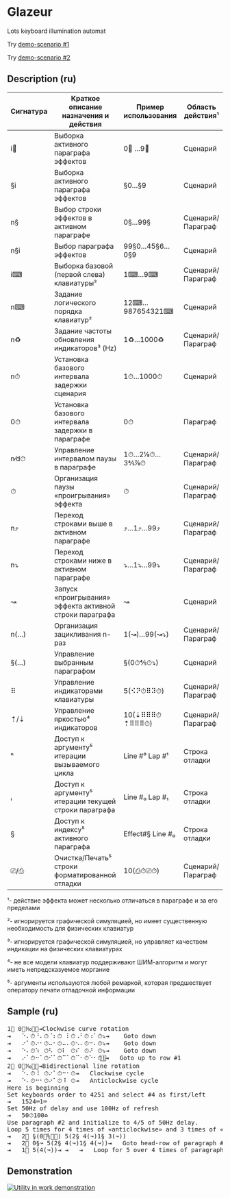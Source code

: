# Glazeur
Lots keyboard illumination automat

Try [demo-scenario #1](http://htmlpreview.github.io/?http://github.com/Alikberov/Glazeur/blob/master/Glazeurist.html?script=Here%20is%20beginning%0A%25u21E5%091524%25u23281%25u2328500%25u23F11000%25u267B%0A%25u21E5%096%282%25u2152%25u23F12%28%25u2814%25u2881%25u23F1%25u2812%25u2882%25u23F1%25u2811%25u2884%25u23F1%25u2838%25u2880%25u23F11%25u2152%25u23F1%29%25u2887%25u21E1%25u2328%29%0A%25u21E5%094%28%25u21E3%25u2328%25u283F%25u283F%25u283F%25u23F19%28%25u21E3%25u283F%25u283F%25u283F%25u283F%25u2807%25u23F1%29%29%0A%25u21E5%096%289%28%25u21E3%25u283F%25u2807%25u23F1%299%28%25u21E1%25u2815%25u2805%25u23F1%299%28%25u21E3%25u2815%25u2805%25u21E1%25u282A%25u2802%25u23F1%299%28%25u21E1%25u283F%25u2807%25u23F1%29%25u21E1%25u2328%29%0A%25u21E5%099%289%28%25u21E3%25u2801%25u21E1%25u2328%29%25u23F1%299%289%28%25u21E3%25u2802%25u21E1%25u2328%29%25u23F1%299%289%28%25u21E3%25u2804%25u21E1%25u2328%29%25u23F1%29%0A%25u21E5%099%289%28%25u21E1%25u2801%25u21E1%25u2328%29%25u23F1%299%289%28%25u21E1%25u2802%25u21E1%25u2328%29%25u23F1%299%289%28%25u21E1%25u2804%25u21E1%25u2328%29%25u23F1%29)

Try [demo-scenario #2](http://htmlpreview.github.io/?http://github.com/Alikberov/Glazeur/blob/master/Glazeurist.html?script=Paragraphes%20declaration%20started%20at%20here%0A1%25u20E3%200%25u23F1%25u215A%25u23F1%25u2935%25u21E5Clockwise%20curve%20rotation%0ALOG%3AParagraph%23%A7%20Row%23%25u2080%20-%20Call%20from%20line%23%25u2070%20%B2%28%B9%28...%29%29%0A%25u21E5%09%25u2399%25u2811%25u2804%25u23F1%25u2818%25u2804%25u23F1%25u2808%25u2806%25u23F1%25u2800%25u2807%25u23F1%25u2820%25u2803%25u23F1%25u2830%25u2801%25u23F1%25u2935%25u21E5%09Goto%20down%0A%25u21E5%09%25u2399%25u2814%25u2801%25u23F1%25u2814%25u2802%25u23F1%25u2824%25u2802%25u23F1%25u2824%25u2804%25u23F1%25u2822%25u2804%25u23F1%25u2812%25u2804%25u23F1%25u2935%25u21E5%09Goto%20down%0A%25u21E5%09%25u2399%25u2811%25u2804%25u23F1%25u2831%25u2800%25u23F1%25u2823%25u2800%25u23F1%25u2807%25u2800%25u23F1%25u280E%25u2800%25u23F1%25u281C%25u2800%25u23F1%25u2935%25u21E5%09Goto%20down%0A%25u21E5%09%25u2399%25u2814%25u2801%25u23F1%25u2812%25u2801%25u23F1%25u280A%25u2801%25u23F1%25u2809%25u2801%25u23F1%25u2809%25u2802%25u23F1%25u2811%25u2802%25u23F11%A7%25u21E5%09Goto%20up%20to%20row%20%231%0A2%25u20E3%200%25u23F1%25u2152%25u23F1%25u2935%25u21E5Bidirectional%20line%20rotation%0ALOG%3AParagraph%23%A7%20Row%23%25u2080%20-%20Call%20from%20line%23%25u2070%20%B2%28%B9%28...%29%29%0A%25u21E5%09%25u2399%25u2814%25u2801%25u23F1%25u2812%25u2802%25u23F1%25u2811%25u2804%25u23F1%25u2838%25u2800%25u23F1%25u21E5%09Clockwise%20cycle%0A%25u21E5%09%25u2399%25u2811%25u2804%25u23F1%25u2812%25u2802%25u23F1%25u2814%25u2801%25u23F1%25u2838%25u2800%25u23F1%25u21E5%09Anticlockwise%20cycle%0A%0AHere%20is%20beginning%20the%20main%20body%20of%20scenario%0ASet%20keyboards%20order%20to%204251%20and%20select%20%234%20as%20first/left%0A%25u21E5%091524%25u23281%25u2328%0ASet%20250Hz%20of%20delay%20and%20use%20100Hz%20of%20refresh%0A%25u21E5%09250%25u23F1100%25u267B%0ACountdown%20to%20start%20%25u2081%0A%25u21E5%093%28%25u23994%28%25u23F1%29%25u239A4%28%25u23F1%29%29%0AUse%20paragraph%20%232%20and%20initialize%20to%204/5%20of%2050Hz%20delay.%0ALoop%20for%205%20times%20%ABclockwise/anticlockwise%BB%20turns%20with%20ping-pong%0A%25u21E5%093%28%25u23994%28%25u23F1%29%25u239A4%28%25u23F1%29%29%0A%25u21E5%092%25u20E3%20%A7%280%25u23F1%25u2153%25u23F1%25u2935%29%205%281%A7%207%28%25u219D%25u21E1%25u2328%292%A7%207%28%25u21E3%25u2328%25u219D%29%29%0ALoop%20for%205%20times%20%ABclockwise/anticlockwise%BB%20speedy%20ping-pong%20runs%0A%25u21E5%093%28%25u23994%28%25u23F1%29%25u239A4%28%25u23F1%29%29%0A%25u21E5%092%25u20E3%20%A7%280%25u23F1%25u2151%25u23F1%25u2935%29%205%281%A7%207%28%25u219D%25u21E1%25u2328%292%A7%207%28%25u21E3%25u2328%25u219D%29%29%0ALoop%20for%205%20times%20of%20%ABcurved%20rotations%BB%0A%25u21E5%093%28%25u23994%28%25u23F1%29%25u239A4%28%25u23F1%29%29%0A%25u21E5%091%25u20E3%205%284%28%25u219D%29%29%0AThank%20You%20for%20watch%21%20%3A%29%0A%25u21E5%092%25u215C%25u23F110%28%25u2887%25u21E1%25u2328%25u23F1%29%0A%25u21E5%090%25u23F19%28%25u23997%28%25u21E3%25u2833%25u21E1%25u2328%25u23F1%29%25u239A5%28%25u21E3%25u281E%25u21E1%25u2328%25u23F1%29%29)

## Description (ru)

Сигнатура | Краткое описание назначения и действия | Пример использования | Область действия¹
--------- | -------------------------------------- | -------------------- | ----------------
i⃣	| Выборка активного параграфа эффектов				| 0⃣ …9⃣			| Сценарий
§i	| Выборка активного параграфа эффектов				| §0…§9			| Сценарий
n§	| Выбор строки эффектов в активном параграфе			| 0§…99§		| Сценарий/Параграф
n§i	| Выбор параграфа эффектов					| 99§0…45§6…0§9		| Сценарий
i⌨	| Выборка базовой (первой слева) клавиатуры²			| 1⌨…9⌨			| Сценарий/Параграф
n⌨	| Задание логического порядка клавиатур²				| 12⌨…987654321⌨	| Сценарий
n♻	| Задание частоты обновления индикаторов³ (Hz)			| 1♻…1000♻		| Сценарий/Параграф
n⏱	| Установка базового интервала задержки сценария		| 1⏱…1000⏱		| Сценарий
0⏱	| Установка базового интервала задержки в параграфе		| 0⏱			| Параграф
n⁄d⏱	| Управление интервалом паузы в параграфе			| 1⏱…2⅛⏱…3⅘⅞⏱		| Сценарий/Параграф
⏱	| Организация паузы «проигрывания» эффекта			| ⏱			| Сценарий/Параграф
n⤴	| Переход строками выше в активном параграфе			| ⤴…1⤴…99⤴		| Сценарий/Параграф
n⤵	| Переход строками ниже в активном параграфе			| ⤵…1⤵…99⤵		| Сценарий/Параграф
↝	| Запуск «проигрывания» эффекта активной строки параграфа	| ↝			| Сценарий
n(…)	| Организация зацикливания n-раз				| 1(↝)…99(↝⤵)		| Сценарий/Параграф
§(…)	| Управление выбранным параграфом				| §(0⏱⅘⏱⤵)		| Сценарий
⠿	| Управление индикаторами клавиатуры				| 5(⠪⠝⏱⠿⠽⏱)		| Сценарий/Параграф
⇡/⇣	| Управление яркостью⁴ индикаторов				| 10(⇣⠿⠿⠿⏱⇡⠿⠿⠿⏱)		| Сценарий/Параграф
ⁿ	| Доступ к аргументу⁵ итерации вызываемого цикла			| Line #⁰ Lap #¹	| Строка отладки
ᵢ	| Доступ к аргументу⁵ итерации текущей строки параграфа		| Line #₀ Lap #₁	| Строка отладки
§	| Доступ к индексу⁵ активного параграфа				| Effect#§ Line #₀	| Строка отладки
⎚/⎙	| Очистка/Печать⁵ строки форматированной отладки			| 10(⎙⏱⎚⏱)		| Сценарий/Параграф

¹- действие эффекта может несколько отличаться в параграфе и за его пределами

²- игнорируется графической симуляцией, но имеет существенную необходимость для физических клавиатур

³- игнорируется графической симуляцией, но управляет качеством индикации на физических клавиатурах

⁴- не все модели клавиатур поддерживают ШИМ-алгоритм и могут иметь непредсказуемое моргание

⁵- аргументы используются любой ремаркой, которая предшествует оператору печати отладочной информации

## Sample (ru)
<pre>
1⃣ 0⏱⅒⏱⤵⇥Clockwise curve rotation
⇥	⠑⠄⏱⠘⠄⏱⠈⠆⏱⠀⠇⏱⠠⠃⏱⠰⠁⏱⤵⇥	Goto down
⇥	⠔⠁⏱⠔⠂⏱⠤⠂⏱⠤⠄⏱⠢⠄⏱⠒⠄⏱⤵⇥	Goto down
⇥	⠑⠄⏱⠱⠀⏱⠣⠀⏱⠇⠀⏱⠎⠀⏱⠜⠀⏱⤵⇥	Goto down
⇥	⠔⠁⏱⠒⠁⏱⠊⠁⏱⠉⠁⏱⠉⠂⏱⠑⠂⏱1⃣⇥	Goto up to row #1
2⃣ 0⏱⅒⏱⤵⇥Bidirectional line rotation
⇥	⠑⠄⏱⠸⠀⏱⠔⠁⏱⠒⠂⏱⇥	Clockwise cycle
⇥	⠑⠄⏱⠒⠂⏱⠔⠁⏱⠸⠀⏱⇥	Anticlockwise cycle
Here is beginning
Set keyboards order to 4251 and select #4 as first/left
⇥	1524⌨1⌨
Set 50Hz of delay and use 100Hz of refresh
⇥	50⏱100♻
Use paragraph #2 and initialize to 4/5 of 50Hz delay.
Loop 5 times for 4 times of «anticlockwise» and 3 times of «clockwise» rotation FX
⇥	2⃣ §(0⏱⅘⏱⤵) 5(2§ 4(↝)1§ 3(↝))
⇥	2⃣ 0§↝ 5(2§ 4(↝)1§ 4(↝))⇥	Goto head-row of paragraph #2 and loop
⇥	1⃣ 5(4(↝))⇥	⇥	⇥	Loop for 5 over 4 times of paragraph #1 FX
</pre>

## Demonstration
[![Utility in work demonstration](https://img.youtube.com/vi/BoI2meUvO4Y/0.jpg)](http://youtu.be/BoI2meUvO4Y)
